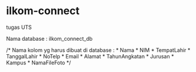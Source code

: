 # ilkom-connect
tugas UTS


Nama database : ilkom_connect_db

/* Nama kolom yg harus dibuat di database :
     * Nama
     * NIM
     * TempatLahir
     * TanggalLahir
     * NoTelp
     * Email
     * Alamat
     * TahunAngkatan
     * Jurusan
     * Kampus
     * NamaFileFoto
     */
